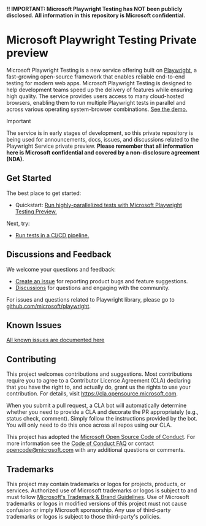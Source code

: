 **:bangbang: IMPORTANT: Microsoft Playwright Testing has NOT been publicly disclosed. All information in this repository is Microsoft confidential.**

# Microsoft Playwright Testing Private preview

Microsoft Playwright Testing is a new service offering built on [Playwright](https://playwright.dev), a fast-growing open-source framework that enables reliable end-to-end testing for modern web apps. Microsoft Playwright Testing is designed to help development teams speed up the delivery of features while ensuring high quality. The service provides users access to many cloud-hosted browsers, enabling them to run multiple Playwright tests in parallel and across various operating system-browser combinations. [See the demo.](https://1drv.ms/v/s!AnC03V99SiLFkGT9LnBxmGWzU8lt?e=SLZc19)

> [!IMPORTANT]
> The service is in early stages of development, so this private repository is being used for announcements, docs, issues, and discussions related to the Playwright Service private preview. **Please remember that all information here is Microsoft confidential and covered by a non-disclosure agreement (NDA).**

## Get Started

The best place to get started:

* Quickstart: [Run highly-parallelized tests with Microsoft Playwright Testing Preview.](./docs/quickstart.md)

Next, try:

* [Run tests in a CI/CD pipeline.](./docs/configure-tests-with-ci-cd-pipeline.md)
<!-- * [Test privately hosted endpoints.](./docs/how-to-test-private-endpoints.md) -->

## Discussions and Feedback

We welcome your questions and feedback:

- [Create an issue](https://github.com/microsoft/playwright-service-preview/issues) for reporting product bugs and feature suggestions.
- [Discussions](https://github.com/microsoft/playwright-service-preview/discussions) for questions and engaging with the community.

For issues and questions related to Playwright library, please go to [github.com/microsoft/playwright](https://github.com/microsoft/playwright).

## Known Issues

[All known issues are documented here](./docs/known-issues.md)

## Contributing

This project welcomes contributions and suggestions. Most contributions require you to agree to a
Contributor License Agreement (CLA) declaring that you have the right to, and actually do, grant us
the rights to use your contribution. For details, visit https://cla.opensource.microsoft.com.

When you submit a pull request, a CLA bot will automatically determine whether you need to provide
a CLA and decorate the PR appropriately (e.g., status check, comment). Simply follow the instructions
provided by the bot. You will only need to do this once across all repos using our CLA.

This project has adopted the [Microsoft Open Source Code of Conduct](https://opensource.microsoft.com/codeofconduct/).
For more information see the [Code of Conduct FAQ](https://opensource.microsoft.com/codeofconduct/faq/) or
contact [opencode@microsoft.com](mailto:opencode@microsoft.com) with any additional questions or comments.

## Trademarks

This project may contain trademarks or logos for projects, products, or services. Authorized use of Microsoft
trademarks or logos is subject to and must follow
[Microsoft's Trademark & Brand Guidelines](https://www.microsoft.com/en-us/legal/intellectualproperty/trademarks/usage/general).
Use of Microsoft trademarks or logos in modified versions of this project must not cause confusion or imply Microsoft sponsorship.
Any use of third-party trademarks or logos is subject to those third-party's policies.

